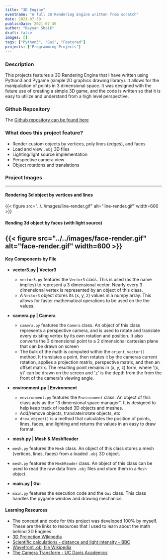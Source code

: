 ```yaml
---
title: "3D Engine"
eventname: "A full 3D Rendering Engine written from scratch"
date: 2021-07-30
publishDate: 2021-07-30
author: "Rayyan Shaik"
draft: false
images: []
tags: ["Python3", "Gui", "Featured"]
projects: ["Programming Projects"]
---
```


### Description
This projects features a 3D Rendering Engine that I have written using Python3 and Pygame (simple 2D graphics drawing library). It allows for
the manipulation of points in 3 dimensional space. It was designed with the future use of creating a simple 3D game, and the code is written so that
it is easy to utilize and understand from a high level perspective.


### Github Repository
The [Github repository can be found here](https://github.com/rayyanshaik2022/3D-Engine)

### What does this project feature?
* Render custom objects by vertices, poly lines (edges), and faces
* Load and view `.obj` 3D files
* Lighting/light source implementation
* Perspective camera view
* Object rotations and translations

### Project Images
-----

#### Rendering 3d object by vertices and lines
{{< figure src="../../images/line-render.gif" alt="line-render.gif" width=600 >}}

#### Rending 3d object by faces (with light source)
{{< figure src="../../images/face-render.gif" alt="face-render.gif" width=600 >}}
---

#### Key Components by File
- **vector3.py | Vector3**
    - `vector3.py` features the `Vector3` class. This is used (as the name implies) to represent a 3 dimensional vector. Nearly every 3 dimensional vertex is represented by an object of this class.
    - A `Vector3` object stores its (x, y, z) values in a numpy array. This allows for faster mathematical operations to be used on the the values.

- **camera.py | Camera**
    - `camera.py` features the `Camera` class. An object of this class represents a perspective camera, and is used to rotate and translate every existing vertex by its own rotation and position. It also converts the 3 dimensional point to a 2 dimensional cartesian plane that can be drawn on screen
    - The bulk of the math is computed within the `orient_vector()` method. It translates a point, then rotates it by the cameras current rotation, applies a projection matrix, perspective matrix, and then an offset matrix. The resulting point remains in (x, y, z) form, where '(x, y)' can be drawn on the screen and 'z' is the depth from the from the front of the camera's viewing angle.

- **environment.py | Environment**
    - `environment.py` features the `Environment` class. An object of this class acts as the "3 dimensional space manager". It is designed to help
    keep track of loaded 3D objects and meshes.
    - Add/remove objects, translate/rotate objects, etc
    - `draw_object()` is a method that calculates the position of points, lines, faces, and lighting and returns the values in an easy to draw format.

- **mesh.py | Mesh & MeshReader**
- `mesh.py` features the `Mesh` class. An object of this class stores a mesh (vertices, lines, faces) from a loaded `.obj` 3D object.
- `mesh.py` features the `MeshReader` class. An object of this class can be used to read the raw data from `.obj` files and store them in a `Mesh` object.

- **main.py | Gui**
- `main.py` features the execution code and the `Gui` class. This class handles the pygame window and drawing mechanics.



#### Learning Resources
- The concept and code for this project was developed 100% by myself.
These are the links to resources that I used to learn about the math behind 3D Engines
- [3D Projection Wikipedia](https://en.wikipedia.org/wiki/3D_projection)
- [Scientific calculations - distance and light intensity - BBC](https://www.bbc.co.uk/bitesize/guides/zs4mk2p/revision/7)
- [Wavefront .obj file Wikipedia](https://en.wikipedia.org/wiki/Wavefront_.obj_file)
- [The Camera Transform - UC Davis Academics](https://www.youtube.com/watch?v=mpTl003EXCY)